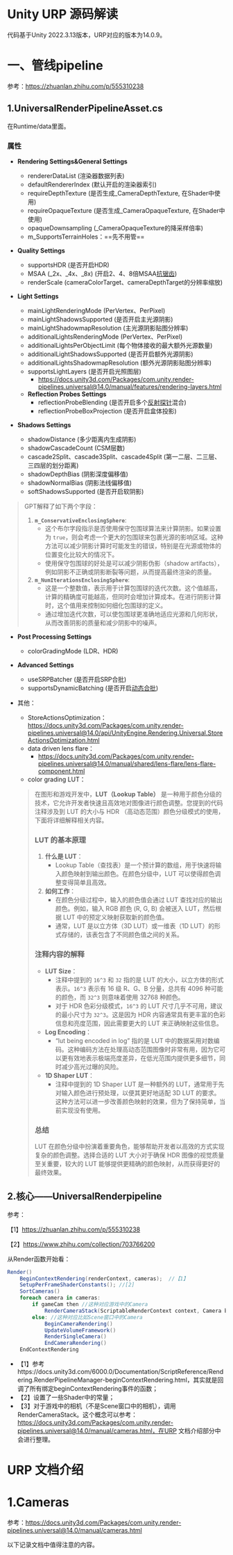 # Unity URP 源码解读

代码基于Unity 2022.3.13版本，URP对应的版本为14.0.9。



# 一、管线pipeline

参考：https://zhuanlan.zhihu.com/p/555310238

## 1.UniversalRenderPipelineAsset.cs

在Runtime/data里面。

### 属性

- **Rendering Settings&General Settings**
  - rendererDataList (渲染器数据列表)
  - defaultRendererIndex (默认开启的渲染器索引)
  - requireDepthTexture (是否生成_CameraDepthTexture, 在Shader中使用)
  - requireOpaqueTexture (是否生成_CameraOpaqueTexture, 在Shader中使用)
  - opaqueDownsampling (_CameraOpaqueTexture的降采样倍率)
  - m_SupportsTerrainHoles：==先不用管==
- **Quality Settings**
  - supportsHDR (是否开启HDR)
  - MSAA (_2x、_4x、_8x) (开启2、4、8倍MSAA[抗锯齿](https://zhida.zhihu.com/search?content_id=211535106&content_type=Article&match_order=1&q=抗锯齿&zhida_source=entity))
  - renderScale (cameraColorTarget、cameraDepthTarget的分辨率缩放)
- **Light Settings**
  - mainLightRenderingMode (PerVertex、PerPixel)
  - mainLightShadowsSupported (是否开启主光源阴影)
  - mainLightShadowmapResolution (主光源阴影贴图分辨率)
  - additionalLightsRenderingMode (PerVertex、PerPixel)
  - additionalLightsPerObjectLimit (每个物体接收的最大额外光源数量)
  - additionalLightShadowsSupported (是否开启额外光源阴影)
  - additionalLightsShadowmapResolution (额外光源阴影贴图分辨率)
  - supportsLightLayers (是否开启光照图层)
    - https://docs.unity3d.com/Packages/com.unity.render-pipelines.universal@14.0/manual/features/rendering-layers.html
  - **Reflection Probes Settings**
    - reflectionProbeBlending (是否开启多个[反射探针](https://zhida.zhihu.com/search?content_id=211535106&content_type=Article&match_order=1&q=反射探针&zhida_source=entity)混合)
    - reflectionProbeBoxProjection (是否开启盒体投影)

- **Shadows Settings**
  - shadowDistance (多少距离内生成阴影)
  - shadowCascadeCount (CSM层数)
  - cascade2Split、cascade3Split、cascade4Split (第一二层、二三层、三四层的划分距离)
  - shadowDepthBias (阴影深度偏移值)
  - shadowNormalBias (阴影法线偏移值)
  - softShadowsSupported (是否开启软阴影)

> GPT解释了如下两个字段：
>
> 1. **`m_ConservativeEnclosingSphere`**:
>    - 这个布尔字段指示是否使用保守包围球算法来计算阴影。如果设置为 `true`，则会考虑一个更大的包围球来包裹光源的影响区域。这种方法可以减少阴影计算时可能发生的错误，特别是在光源或物体的位置变化比较大的情况下。
>    - 使用保守包围球的好处是可以减少阴影伪影（shadow artifacts），例如阴影不正确或阴影断裂等问题，从而提高最终渲染的质量。
> 2. **`m_NumIterationsEnclosingSphere`**:
>    - 这是一个整数值，表示用于计算包围球的迭代次数。这个值越高，计算的精确度可能越高，但同时会增加计算成本。在进行阴影计算时，这个值用来控制如何细化包围球的定义。
>    - 通过增加迭代次数，可以使包围球更准确地适应光源和几何形状，从而改善阴影的质量和减少阴影中的噪声。



- **Post Processing Settings**
  - colorGradingMode (LDR、HDR)

- **Advanced Settings**

  - useSRPBatcher (是否开启SRP合批)
  - supportsDynamicBatching (是否开启[动态合批](https://zhida.zhihu.com/search?content_id=211535106&content_type=Article&match_order=1&q=动态合批&zhida_source=entity))

- 其他：

  - StoreActionsOptimization：https://docs.unity3d.com/Packages/com.unity.render-pipelines.universal@14.0/api/UnityEngine.Rendering.Universal.StoreActionsOptimization.html
  - data driven lens flare：
    - https://docs.unity3d.com/Packages/com.unity.render-pipelines.universal@14.0/manual/shared/lens-flare/lens-flare-component.html
  - color grading LUT：

  > 在图形和游戏开发中，**LUT（Lookup Table）** 是一种用于颜色分级的技术，它允许开发者快速且高效地对图像进行颜色调整。您提到的代码注释涉及到 LUT 的大小与 HDR （高动态范围）颜色分级模式的使用，下面将详细解释相关内容。
  >
  > ### LUT 的基本原理
  >
  > 1. **什么是 LUT**：
  >    - Lookup Table（查找表）是一个预计算的数组，用于快速将输入颜色映射到输出颜色。在颜色分级中，LUT 可以使得颜色调整变得简单且高效。
  > 2. **如何工作**：
  >    - 在颜色分级过程中，输入的颜色值会通过 LUT 查找对应的输出颜色。例如，输入 RGB 颜色 (R, G, B) 会被送入 LUT，然后根据 LUT 中的预定义映射获取新的颜色值。
  >    - 通常，LUT 是以立方体（3D LUT）或一维表（1D LUT）的形式存储的，该表包含了不同颜色值之间的关系。
  >
  > ### 注释内容的解释
  >
  > - **LUT Size**：
  >   - 注释中提到的 `16^3` 和 `32` 指的是 LUT 的大小，以立方体的形式表示。`16^3` 表示有 16 级 R、G、B 分量，总共有 4096 种可能的颜色，而 `32^3` 则意味着使用 32768 种颜色。
  >   - 对于 HDR 色彩分级模式，`16^3` 的 LUT 尺寸几乎不可用，建议的最小尺寸为 `32^3`。这是因为 HDR 内容通常具有更丰富的色彩信息和亮度范围，因此需要更大的 LUT 来正确映射这些信息。
  > - **Log Encoding**：
  >   - “lut being encoded in log” 指的是 LUT 中的数据采用对数编码。这种编码方法在处理高动态范围图像时非常有用，因为它可以更有效地表示极端亮度差异，在低光范围内提供更多细节，同时减少高光过曝的风险。
  > - **1D Shaper LUT**：
  >   - 注释中提到的 1D Shaper LUT 是一种额外的 LUT，通常用于先对输入颜色进行预处理，以便其更好地适配 3D LUT 的要求。这种方法可以进一步改善颜色映射的效果，但为了保持简单，当前实现没有使用。
  >
  > ### 总结
  >
  > LUT 在颜色分级中扮演着重要角色，能够帮助开发者以高效的方式实现复杂的颜色调整。选择合适的 LUT 大小对于确保 HDR 图像的视觉质量至关重要，较大的 LUT 能够提供更精确的颜色映射，从而获得更好的最终效果。





## 2.核心——UniversalRenderpipeline

参考：

【1】https://zhuanlan.zhihu.com/p/555310238

【2】https://www.zhihu.com/collection/703766200

从Render函数开始看：

```c#
Render()
	BeginContextRendering(renderContext, cameras);  //【1】
	SetupPerFrameShaderConstants(); //[2]
	SortCameras()
	foreach camera in cameras:
		if gameCam then //这种对应游戏中的Camera
            RenderCameraStack(ScriptableRenderContext context, Camera baseCamera) //[3]
        else: //这种对应比如Scene窗口中的Camera
			BeginCameraRendering()
			UpdateVolumeFramework()
			RenderSingleCamera()
			EndCameraRendering()
    EndContextRendering
```

- 【1】参考https://docs.unity3d.com/6000.0/Documentation/ScriptReference/Rendering.RenderPipelineManager-beginContextRendering.html，其实就是回调了所有绑定beginContextRendering事件的函数；
- 【2】设置了一些Shader中的常量；
- 【3】对于游戏中的相机（不是Scene窗口中的相机），调用RenderCameraStack。这个概念可以参考：https://docs.unity3d.com/Packages/com.unity.render-pipelines.universal@14.0/manual/cameras.html，在URP 文档介绍部分中会进行整理。





# URP 文档介绍

# 1.Cameras

参考：https://docs.unity3d.com/Packages/com.unity.render-pipelines.universal@14.0/manual/cameras.html

以下记录文档中值得注意的内容。

